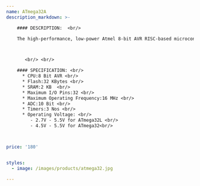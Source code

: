 ```yaml
---
name: ATmega32A
description_markdown: >-

    #### DESCRIPTION:  <br/>

    The high-performance, low-power Atmel 8-bit AVR RISC-based microcontroller combines 32KB of programmable flash memory, 2KB SRAM, 1KB EEPROM, an 8-channel 10-bit A/D converter, and a JTAG interface for on-chip debugging. The device supports throughput of 16 MIPS at 16 MHz and operates between 4.5-5.5 volts.



       <br/> <br/>

    #### SPECIFICATION: <br/>
      * CPU:8 Bit AVR <br/>
      * Flash:32 KBytes <br/>
      * SRAM:2 KB  <br/>
      * Maximum I/O Pins:32 <br/>
      * Maximum Operating Frequency:16 MHz <br/>
      * ADC:10 Bit <br/>
      * Timers:3 Nos <br/>
      * Operating Voltage: <br/>
         - 2.7V - 5.5V for ATmega32L <br/>
         - 4.5V - 5.5V for ATmega32<br/>



price: '180'


styles:
  - image: /images/products/atmega32.jpg

---
```

